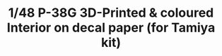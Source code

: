 ---
layout: product
title: "1/48 P-38G 3D-Printed & coloured Interior on decal paper (for Tamiya kit)"
price: "1800" 
desc: "3D Dekal"
img_path: "/assets/img/QD48030.webp"
brand: "Quinta Studio"
available: false
special_offer: false
new: false
soon: false
cat: "010000"
subcat: "016000"
subsubcat: "0N/A"
sifra: "QD48030"
popular: false
---